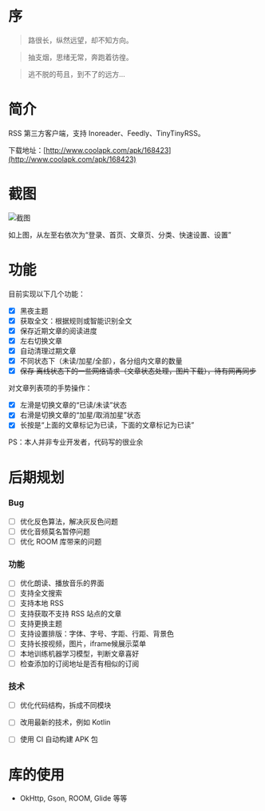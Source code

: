 # 序

> 路很长，纵然远望，却不知方向。

> 抽支烟，思绪无常，奔跑着彷徨。

> 逃不脱的苟且，到不了的远方…


# 简介

RSS 第三方客户端，支持 Inoreader、Feedly、TinyTinyRSS。

下载地址：[http://www.coolapk.com/apk/168423](http://www.coolapk.com/apk/168423)


# 截图

![截图](doc/overview.png)

如上图，从左至右依次为“登录、首页、文章页、分类、快速设置、设置”


# 功能
目前实现以下几个功能：

- [x] 黑夜主题
- [x] 获取全文：根据规则或智能识别全文
- [x] 保存近期文章的阅读进度
- [x] 左右切换文章
- [x] 自动清理过期文章
- [x] 不同状态下（未读/加星/全部），各分组内文章的数量
- [x] ~~保存 离线状态下的一些网络请求（文章状态处理，图片下载），待有网再同步~~

对文章列表项的手势操作：

- [x] 左滑是切换文章的“已读/未读”状态
- [x] 右滑是切换文章的“加星/取消加星”状态
- [x] 长按是“上面的文章标记为已读，下面的文章标记为已读”

PS：本人并非专业开发者，代码写的很业余


# 后期规划
### Bug
- [ ] 优化反色算法，解决灰反色问题
- [ ] 优化音频莫名暂停问题
- [ ] 优化 ROOM 库带来的问题

### 功能
- [ ] 优化朗读、播放音乐的界面
- [ ] 支持全文搜索
- [ ] 支持本地 RSS
- [ ] 支持获取不支持 RSS 站点的文章
- [ ] 支持更换主题
- [ ] 支持设置排版：字体、字号、字距、行距、背景色
- [ ] 支持长按视频，图片，iframe候展示菜单
- [ ] 本地训练机器学习模型，判断文章喜好
- [ ] 检查添加的订阅地址是否有相似的订阅

### 技术
- [ ] 优化代码结构，拆成不同模块
- [ ] 改用最新的技术，例如 Kotlin
- [ ] 使用 CI 自动构建 APK 包


# 库的使用

* OkHttp, Gson, ROOM, Glide 等等

